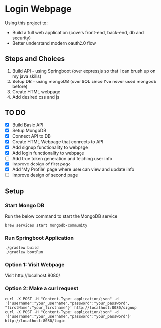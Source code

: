 # Login Webpage

Using this project to:
* Build a full web application (covers front-end, back-end, db and security)
* Better understand modern oauth2.0 flow

## Steps and Choices
1) Build API - using Springboot (over expressjs so that I can brush up on my java skills)
2) Setup DB - using mongoDB (over SQL since I've never used mongodb before)
3) Create HTML webpage
4) Add desired css and js

## TO DO
- [x] Build Basic API
- [x] Setup MongoDB
- [x] Connect API to DB
- [x] Create HTML Webpage that connects to API
- [x] Add signup functionality to webpage
- [x] Add login functionality to webpage
- [ ] Add true token generation and fetching user info
- [x] Improve design of first page
- [x] Add 'My Profile' page where user can view and update info
- [ ] Improve design of second page

## Setup
### Start Mongo DB
Run the below command to start the MongoDB service
  ```
  brew services start mongodb-community
  ```
### Run Springboot Application
  ```
  ./gradlew build
  ./gradlew bootRun
  ```
### Option 1: Visit Webpage
Visit http://localhost:8080/

### Option 2: Make a curl request
  ```
  curl -X POST -H "Content-Type: application/json" -d '{"username":"your_username","password":"your_password", "firstName":"your_firstname"}' http://localhost:8080/signup
  curl -X POST -H "Content-Type: application/json" -d '{"username":"your_username","password":"your_password"}' http://localhost:8080/login
  ```
